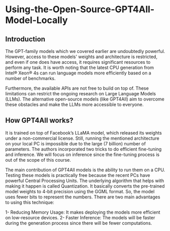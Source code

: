 # Using-the-Open-Source-GPT4All-Model-Locally

## Introduction
The GPT-family models which we covered earlier are undoubtedly powerful. However, access to these models' weights and architecture is restricted, and even if one does have access, it requires significant resources to perform any task. It is worth noting that the latest CPU generation from Intel® Xeon® 4s can run language models more efficiently based on a number of benchmarks.

Furthermore, the available APIs are not free to build on top of. These limitations can restrict the ongoing research on Large Language Models (LLMs). The alternative open-source models (like GPT4All) aim to overcome these obstacles and make the LLMs more accessible to everyone.

## How GPT4All works?
It is trained on top of Facebook’s LLaMA model, which released its weights under a non-commercial license. Still, running the mentioned architecture on your local PC is impossible due to the large (7 billion) number of parameters. The authors incorporated two tricks to do efficient fine-tuning and inference. We will focus on inference since the fine-tuning process is out of the scope of this course.

The main contribution of GPT4All models is the ability to run them on a CPU. Testing these models is practically free because the recent PCs have powerful Central Processing Units. The underlying algorithm that helps with making it happen is called Quantization. It basically converts the pre-trained model weights to 4-bit precision using the GGML format.  So, the model uses fewer bits to represent the numbers. There are two main advantages to using this technique:

1- Reducing Memory Usage: It makes deploying the models more efficient on low-resource devices.
2- Faster Inference: The models will be faster during the generation process since there will be fewer computations.
